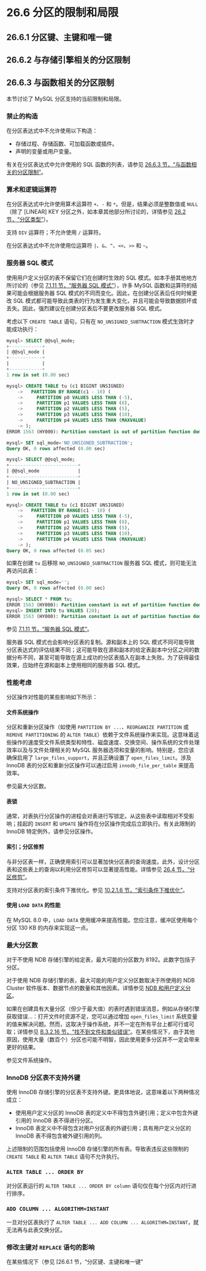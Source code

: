 # 26.6 分区的限制和局限

## 26.6.1 分区键、主键和唯一键

## 26.6.2 与存储引擎相关的分区限制

## 26.6.3 与函数相关的分区限制

本节讨论了 MySQL 分区支持的当前限制和局限。

### 禁止的构造
在分区表达式中不允许使用以下构造：

- 存储过程、存储函数、可加载函数或插件。
- 声明的变量或用户变量。

有关在分区表达式中允许使用的 SQL 函数的列表，请参见 [26.6.3 节，“与函数相关的分区限制”](#26-6-3-与函数相关的分区限制)。

### 算术和逻辑运算符
在分区表达式中允许使用算术运算符 `+`、`-` 和 `*`。但是，结果必须是整数值或 `NULL`（除了 [LINEAR] KEY 分区之外，如本章其他部分所讨论的，详情参见 [26.2 节，“分区类型”](#26-2-分区类型)）。

支持 `DIV` 运算符；不允许使用 `/` 运算符。

在分区表达式中不允许使用位运算符 `|`、`&`、`^`、`<<`、`>>` 和 `~`。

### 服务器 SQL 模式
使用用户定义分区的表不保留它们在创建时生效的 SQL 模式。如本手册其他地方所讨论的（参见 [7.1.11 节，“服务器 SQL 模式”](#7-1-11-服务器-sql-模式)），许多 MySQL 函数和运算符的结果可能会根据服务器 SQL 模式的不同而变化。因此，在创建分区表后任何时候更改 SQL 模式都可能导致此类表的行为发生重大变化，并且可能会导致数据损坏或丢失。因此，强烈建议在创建分区表后不要更改服务器 SQL 模式。

考虑以下 `CREATE TABLE` 语句，只有在 `NO_UNSIGNED_SUBTRACTION` 模式生效时才能成功执行：

```sql
mysql> SELECT @@sql_mode;
+------------+
| @@sql_mode |
+------------+
|            |
+------------+
1 row in set (0.00 sec)

mysql> CREATE TABLE tu (c1 BIGINT UNSIGNED)
    ->   PARTITION BY RANGE(c1 - 10) (
    ->     PARTITION p0 VALUES LESS THAN (-5),
    ->     PARTITION p1 VALUES LESS THAN (0),
    ->     PARTITION p2 VALUES LESS THAN (5),
    ->     PARTITION p3 VALUES LESS THAN (10),
    ->     PARTITION p4 VALUES LESS THAN (MAXVALUE)
    -> );
ERROR 1563 (HY000): Partition constant is out of partition function domain

mysql> SET sql_mode='NO_UNSIGNED_SUBTRACTION';
Query OK, 0 rows affected (0.00 sec)

mysql> SELECT @@sql_mode;
+-------------------------+
| @@sql_mode              |
+-------------------------+
| NO_UNSIGNED_SUBTRACTION |
+-------------------------+
1 row in set (0.00 sec)

mysql> CREATE TABLE tu (c1 BIGINT UNSIGNED)
    ->   PARTITION BY RANGE(c1 - 10) (
    ->     PARTITION p0 VALUES LESS THAN (-5),
    ->     PARTITION p1 VALUES LESS THAN (0),
    ->     PARTITION p2 VALUES LESS THAN (5),
    ->     PARTITION p3 VALUES LESS THAN (10),
    ->     PARTITION p4 VALUES LESS THAN (MAXVALUE)
    -> );
Query OK, 0 rows affected (0.05 sec)
```

如果在创建 `tu` 后移除 `NO_UNSIGNED_SUBTRACTION` 服务器 SQL 模式，则可能无法再访问此表：

```sql
mysql> SET sql_mode='';
Query OK, 0 rows affected (0.00 sec)

mysql> SELECT * FROM tu;
ERROR 1563 (HY000): Partition constant is out of partition function domain
mysql> INSERT INTO tu VALUES (20);
ERROR 1563 (HY000): Partition constant is out of partition function domain
```

参见 [7.1.11 节，“服务器 SQL 模式”](#7-1-11-服务器-sql-模式)。

服务器 SQL 模式也会影响分区表的复制。源和副本上的 SQL 模式不同可能导致分区表达式的评估结果不同；这可能导致在源和副本的给定表副本中分区之间的数据分布不同，甚至可能导致在源上成功的分区表插入在副本上失败。为了获得最佳效果，应始终在源和副本上使用相同的服务器 SQL 模式。

### 性能考虑
分区操作对性能的某些影响如下所示：

#### 文件系统操作
分区和重新分区操作（如使用 `PARTITION BY ...`、`REORGANIZE PARTITION` 或 `REMOVE PARTITIONING` 的 `ALTER TABLE`）依赖于文件系统操作来实现。这意味着这些操作的速度受文件系统类型和特性、磁盘速度、交换空间、操作系统的文件处理效率以及与文件处理相关的 MySQL 服务器选项和变量的影响。特别是，您应该确保启用了 `large_files_support`，并且正确设置了 `open_files_limit`。涉及 InnoDB 表的分区和重新分区操作可以通过启用 `innodb_file_per_table` 来提高效率。

参见最大分区数。

#### 表锁
通常，对表执行分区操作的进程会对表进行写锁定。从这些表中读取相对不受影响；挂起的 `INSERT` 和 `UPDATE` 操作将在分区操作完成后立即执行。有关此限制的 InnoDB 特定例外，请参见分区操作。

#### 索引；分区修剪
与非分区表一样，正确使用索引可以显著加快分区表的查询速度。此外，设计分区表和这些表上的查询以利用分区修剪可以显著提高性能。详情参见 [26.4 节，“分区修剪”](#26-4-分区修剪)。

支持对分区表的索引条件下推优化。参见 [10.2.1.6 节，“索引条件下推优化”](https://dev.mysql.com/doc/refman/8.0/en/index-condition-pushdown-optimization.html)。

#### 使用 `LOAD DATA` 的性能
在 MySQL 8.0 中，`LOAD DATA` 使用缓冲来提高性能。您应注意，缓冲区使用每个分区 130 KB 的内存来实现这一点。

### 最大分区数
对于不使用 NDB 存储引擎的给定表，最大可能的分区数为 8192。此数字包括子分区。

对于使用 NDB 存储引擎的表，最大可能的用户定义分区数取决于所使用的 NDB Cluster 软件版本、数据节点的数量和其他因素。详情参见 [NDB 和用户定义分区](https://dev.mysql.com/doc/refman/8.0/en/mysql-cluster-user-defined-partitioning.html)。

如果在创建具有大量分区（但少于最大值）的表时遇到错误消息，例如从存储引擎获取错误...：打开文件时资源不足，您可以通过增加 `open_files_limit` 系统变量的值来解决问题。然而，这取决于操作系统，并不一定在所有平台上都可行或可取；详情参见 [B.3.2.16 节，“找不到文件和类似错误”](https://dev.mysql.com/doc/refman/8.0/en/cannot-find-file.html)。在某些情况下，由于其他原因，使用大量（数百个）分区也可能不明智，因此使用更多分区并不一定会带来更好的结果。

参见文件系统操作。

### InnoDB 分区表不支持外键
使用 InnoDB 存储引擎的分区表不支持外键。更具体地说，这意味着以下两种情况成立：

- 使用用户定义分区的 InnoDB 表的定义中不得包含外键引用；定义中包含外键引用的 InnoDB 表不得进行分区。
- InnoDB 表定义中不得包含对用户分区表的外键引用；具有用户定义分区的 InnoDB 表不得包含被外键引用的列。

上述限制的范围包括使用 InnoDB 存储引擎的所有表。导致表违反这些限制的 `CREATE TABLE` 和 `ALTER TABLE` 语句不允许执行。

### `ALTER TABLE ... ORDER BY`
对分区表运行的 `ALTER TABLE ... ORDER BY column` 语句仅在每个分区内对行进行排序。

### `ADD COLUMN ... ALGORITHM=INSTANT`
一旦对分区表执行了 `ALTER TABLE ... ADD COLUMN ... ALGORITHM=INSTANT`，就无法再与此表交换分区。

### 修改主键对 `REPLACE` 语句的影响
在某些情况下（参见 [26.6.1 节，“分区键、主键和唯一键”
